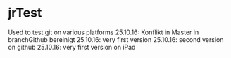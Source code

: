 # jrTest
Used to test git on various platforms 
25.10.16: Konflikt in Master in branchGithub bereinigt
25.10.16: very first version
25.10.16: second version on github 
25.10.16: very first version on iPad
